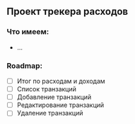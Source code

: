 ## Проект трекера расходов

### Что имеем:
* ...

### Roadmap:
- [ ] Итог по расходам и доходам
- [ ] Список транзакций
- [ ] Добавление транзакций
- [ ] Редактирование транзакций
- [ ] Удаление транзакций